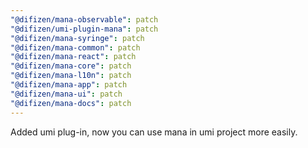 ```yaml
---
"@difizen/mana-observable": patch
"@difizen/umi-plugin-mana": patch
"@difizen/mana-syringe": patch
"@difizen/mana-common": patch
"@difizen/mana-react": patch
"@difizen/mana-core": patch
"@difizen/mana-l10n": patch
"@difizen/mana-app": patch
"@difizen/mana-ui": patch
"@difizen/mana-docs": patch
---
```


Added umi plug-in, now you can use mana in umi project more easily.
